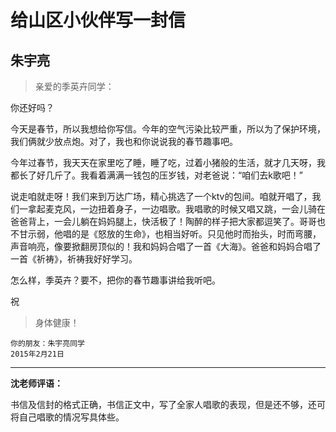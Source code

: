 # 给山区小伙伴写一封信 #

## 朱宇亮 ##

> 亲爱的季英卉同学：

你还好吗？

今天是春节，所以我想给你写信。今年的空气污染比较严重，所以为了保护环境，我们俩就少放点炮。对了，我也和你说说我的春节趣事吧。

今年过春节，我天天在家里吃了睡，睡了吃，过着小猪般的生活，就才几天呀，我都长了好几斤了。我看着满满一钱包的压岁钱，对老爸说：“咱们去k歌吧！”

说走咱就走呀！我们来到万达广场，精心挑选了一个ktv的包间。咱就开唱了，我们一拿起麦克风，一边扭着身子，一边唱歌。我唱歌的时候又唱又跳，一会儿骑在爸爸背上，一会儿躺在妈妈腿上，快活极了！陶醉的样子把大家都逗笑了。哥哥也不甘示弱，他唱的是《怒放的生命》，也相当好听。只见他时而抬头，时而弯腰，声音响亮，像要掀翻房顶似的！我和妈妈合唱了一首《大海》。爸爸和妈妈合唱了一首《祈祷》，祈祷我好好学习。

怎么样，季英卉？要不，把你的春节趣事讲给我听吧。

祝

> 身体健康！

	你的朋友：朱宇亮同学
	2015年2月21日

-------------------------------------

**沈老师评语：**

书信及信封的格式正确，书信正文中，写了全家人唱歌的表现，但是还不够，还可将自己唱歌的情况写具体些。
            